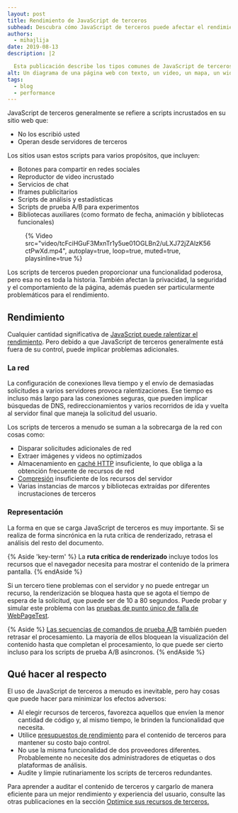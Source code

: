 ```yaml
---
layout: post
title: Rendimiento de JavaScript de terceros
subhead: Descubra cómo JavaScript de terceros puede afectar el rendimiento y lo que puede hacer para evitar que se ralenticen sus sitios.
authors:
  - mihajlija
date: 2019-08-13
description: |2

  Esta publicación describe los tipos comunes de JavaScript de terceros y los problemas de rendimiento que pueden causar. También proporciona una guía general sobre cómo optimizar los scripts de terceros.
alt: Un diagrama de una página web con texto, un video, un mapa, un widget de chat y botones para compartir en las redes sociales.
tags:
  - blog
  - performance
---
```


JavaScript de terceros generalmente se refiere a scripts incrustados en su sitio web que:

- No los escribió usted
- Operan desde servidores de terceros

Los sitios usan estos scripts para varios propósitos, que incluyen:

- Botones para compartir en redes sociales
- Reproductor de video incrustado
- Servicios de chat
- Iframes publicitarios
- Scripts de análisis y estadísticas
- Scripts de prueba A/B para experimentos
- Bibliotecas auxiliares (como formato de fecha, animación y bibliotecas funcionales)

<figure data-size="full">{% Video src="video/tcFciHGuF3MxnTr1y5ue01OGLBn2/uLXJ72jZAlzK56ctPwXd.mp4", autoplay=true, loop=true, muted=true, playsinline=true %}</figure>

Los scripts de terceros pueden proporcionar una funcionalidad poderosa, pero esa no es toda la historia. También afectan la privacidad, la seguridad y el comportamiento de la página⁠, además pueden ser particularmente problemáticos para el rendimiento.

## Rendimiento

Cualquier cantidad significativa de [JavaScript puede ralentizar el rendimiento](/bootup-time). Pero debido a que JavaScript de terceros generalmente está fuera de su control, puede implicar problemas adicionales.

### La red

La configuración de conexiones lleva tiempo y el envío de demasiadas solicitudes a varios servidores provoca ralentizaciones. Ese tiempo es incluso más largo para las conexiones seguras, que pueden implicar búsquedas de DNS, redireccionamientos y varios recorridos de ida y vuelta al servidor final que maneja la solicitud del usuario.

Los scripts de terceros a menudo se suman a la sobrecarga de la red con cosas como:

- Disparar solicitudes adicionales de red
- Extraer imágenes y videos no optimizados
- Almacenamiento en [caché HTTP](https://developers.google.com/web/fundamentals/performance/optimizing-content-efficiency/http-caching) insuficiente, lo que obliga a la obtención frecuente de recursos de red
- [Compresión](https://developers.google.com/web/fundamentals/performance/optimizing-content-efficiency/optimize-encoding-and-transfer) insuficiente de los recursos del servidor
- Varias instancias de marcos y bibliotecas extraídas por diferentes incrustaciones de terceros

### Representación

La forma en que se carga JavaScript de terceros es muy importante. Si se realiza de forma sincrónica en la ruta crítica de renderizado, retrasa el análisis del resto del documento.

{% Aside 'key-term' %} La **ruta crítica de renderizado** incluye todos los recursos que el navegador necesita para mostrar el contenido de la primera pantalla. {% endAside %}

Si un tercero tiene problemas con el servidor y no puede entregar un recurso, la renderización se bloquea hasta que se agota el tiempo de espera de la solicitud, que puede ser de 10 a 80 segundos. Puede probar y simular este problema con las [pruebas de punto único de falla de WebPageTest](https://css-tricks.com/use-webpagetest-api/#single-point-of-failure).

{% Aside %} [Las secuencias de comandos de prueba A/B](https://developers.google.com/web/fundamentals/performance/optimizing-content-efficiency/loading-third-party-javascript/#ab_test_smaller_samples_of_users) también pueden retrasar el procesamiento. La mayoría de ellos bloquean la visualización del contenido hasta que completan el procesamiento, lo que puede ser cierto incluso para los scripts de prueba A/B asíncronos. {% endAside %}

## Qué hacer al respecto

El uso de JavaScript de terceros a menudo es inevitable, pero hay cosas que puede hacer para minimizar los efectos adversos:

- Al elegir recursos de terceros, favorezca aquellos que envíen la menor cantidad de código y, al mismo tiempo, le brinden la funcionalidad que necesita.
- Utilice [presupuestos de rendimiento](/use-lighthouse-for-performance-budgets/) para el contenido de terceros para mantener su costo bajo control.
- No use la misma funcionalidad de dos proveedores diferentes. Probablemente no necesite dos administradores de etiquetas o dos plataformas de análisis.
- Audite y limpie rutinariamente los scripts de terceros redundantes.

Para aprender a auditar el contenido de terceros y cargarlo de manera eficiente para un mejor rendimiento y experiencia del usuario, consulte las otras publicaciones en la sección [Optimice sus recursos de terceros.](/fast/#optimize-your-third-party-resources)
